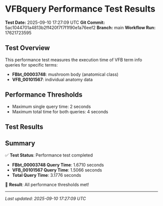 # VFBquery Performance Test Results

**Test Date:** 2025-09-10 17:27:09 UTC
**Git Commit:** 5ac1044701a4813b2ff420f7f7f1f90e1a76eef2
**Branch:** main
**Workflow Run:** 17621723595

## Test Overview

This performance test measures the execution time of VFB term info queries for specific terms:

- **FBbt_00003748**: mushroom body (anatomical class)
- **VFB_00101567**: individual anatomy data

## Performance Thresholds

- Maximum single query time: 2 seconds
- Maximum total time for both queries: 4 seconds

## Test Results



## Summary

✅ **Test Status**: Performance test completed

- **FBbt_00003748 Query Time**: 1.6710 seconds
- **VFB_00101567 Query Time**: 1.5066 seconds
- **Total Query Time**: 3.1776 seconds

🎉 **Result**: All performance thresholds met!

---
*Last updated: 2025-09-10 17:27:09 UTC*
